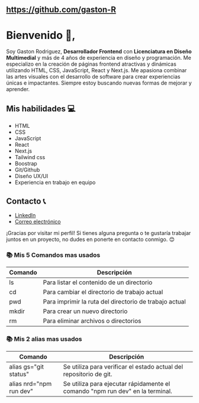 ## https://github.com/gaston-R


# Bienvenido 👋,


Soy Gaston Rodriguez, **Desarrollador Frontend** con **Licenciatura en Diseño Multimedial** y más de 4 años de experiencia en diseño y programación.
Me especializo en la creación de páginas frontend atractivas y dinámicas utilizando HTML, CSS, JavaScript, React y Next.js.
Me apasiona combinar las artes visuales con el desarrollo de software para crear experiencias únicas e impactantes. 
Siempre estoy buscando nuevas formas de mejorar y aprender.

## Mis habilidades 💻

- HTML
- CSS
- JavaScript
- React
- Next.js
- Tailwind css
- Boostrap
- Git/Github
- Diseño UX/UI
- Experiencia en trabajo en equipo

## Contacto 📞

- [LinkedIn](https://www.linkedin.com/in/gaston-rodriguez-41014b166)
- [Correo electrónico](mailto:gastonrrodriguez@gmail.com)

¡Gracias por visitar mi perfil! Si tienes alguna pregunta o te gustaría trabajar juntos en un proyecto, no dudes en ponerte en contacto conmigo. 😊


### 📚 Mis 5 Comandos mas usados

| Comando 	| Descripción |
| -------   | ----------  |
| ls 	| Para listar el contenido de un directorio |
| cd 	| Para cambiar el directorio de trabajo actual|
| pwd 	| Para imprimir la ruta del directorio de trabajo actual|
| mkdir 	|  Para crear un nuevo directorio |
| rm | Para eliminar archivos o directorios |

### 📚 Mis 2 alias mas usados 

|   Comando  |    Descripción   |
|--------------|-----------|
| alias gs="git status"     | 	Se utiliza para verificar el estado actual del repositorio de git.|
| alias nrd="npm run dev"	   | Se utiliza para ejecutar rápidamente el comando "npm run dev" en la terminal.|
